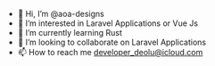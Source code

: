 - 👋 Hi, I’m @aoa-designs
- 👀 I’m interested in Laravel Applications or Vue Js
- 🌱 I’m currently learning Rust
- 💞️ I’m looking to collaborate on Laravel Applications
- 📫 How to reach me developer_deolu@icloud.com

<!---
aoa-designs/aoa-designs is a ✨ special ✨ repository because its `README.md` (this file) appears on your GitHub profile.
You can click the Preview link to take a look at your changes.
--->
